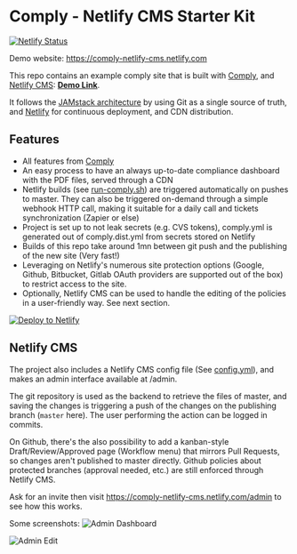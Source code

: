 # Comply - Netlify CMS Starter Kit

[![Netlify Status](https://api.netlify.com/api/v1/badges/5a78d4de-72e1-48b2-9aa9-66964f06f67e/deploy-status)](https://app.netlify.com/sites/comply-netlify-cms/deploys)

Demo website: https://comply-netlify-cms.netlify.com

This repo contains an example comply site that is built with [Comply](https://comply.strongdm.com), and [Netlify CMS](https://www.netlifycms.org): **[Demo Link](https://comply-netlify-cms.netlify.com)**.

It follows the [JAMstack architecture](https://jamstack.org) by using Git as a single source of truth, and [Netlify](https://www.netlify.com) for continuous deployment, and CDN distribution.

## Features

- All features from [Comply](https://comply.strongdm.com)
- An easy process to have an always up-to-date compliance dashboard with the PDF files, served through a CDN
- Netlify builds (see [run-comply.sh](run-comply.sh)) are triggered automatically on pushes to master. They can also be triggered on-demand through a simple webhook HTTP call, making it suitable for a daily call and tickets synchronization (Zapier or else)
- Project is set up to not leak secrets (e.g. CVS tokens), comply.yml is generated out of comply.dist.yml from secrets stored on Netlify
- Builds of this repo take around 1mn between git push and the publishing of the new site (Very fast!)
- Leveraging on Netlify's numerous site protection options (Google, Github, Bitbucket, Gitlab OAuth providers are supported out of the box) to restrict access to the site.
- Optionally, Netlify CMS can be used to handle the editing of the policies in a user-friendly way. See next section.

[![Deploy to Netlify](https://www.netlify.com/img/deploy/button.svg)](https://app.netlify.com/start/deploy?repository=https://github.com/surjsi/comply-netlify&stack=cms)

## Netlify CMS
The project also includes a Netlify CMS config file (See [config.yml](static/admin/config.yml)), and makes an admin interface available at /admin.

The git repository is used as the backend to retrieve the files of master, and saving the changes is triggering a push of the changes on the publishing branch (`master` here). The user performing the action can be logged in commits.

On Github, there's the also possibility to add a kanban-style Draft/Review/Approved page (Workflow menu) that mirrors Pull Requests, so changes aren't published to master directly.
Github policies about protected branches (approval needed, etc.) are still enforced through Netlify CMS.

Ask for an invite then visit https://comply-netlify-cms.netlify.com/admin to see how this works.

Some screenshots:
![Admin Dashboard](.github/admin_dashboard.png?raw=true "Admin Dashboard")

![Admin Edit](.github/admin_edit.png?raw=true "Admin Edit")

